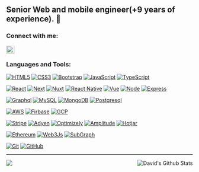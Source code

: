 ## Senior Web and mobile engineer(+9 years of experience). 👋

### Connect with me:

[<img align="left" alt="SvenC | LinkedIn" width="22px" src="https://cdn.jsdelivr.net/npm/simple-icons@v3/icons/linkedin.svg"/>](https://www.linkedin.com/in/davidli211)

<br />

### Languages and Tools:

[![HTML5](https://img.shields.io/badge/-HTML5-E34F26?style=flat&logo=html5&logoColor=white&link=https://github.com/davidli108/)](https://github.com/davidli108/) 
[![CSS3](https://img.shields.io/badge/-CSS3-1572B6?style=flat&logo=css3&link=https://github.com/davidli108/)](https://github.com/davidli108/) 
[![Bootstrap](https://img.shields.io/badge/-Bootstrap-563D7C?style=flat&logo=bootstrap&link=https://github.com/davidli108/)](https://github.com/davidli108/)
[![JavaScript](https://img.shields.io/badge/-JavaScript-black?style=flat&logo=javascript&link=https://github.com/davidli108/)](https://github.com/davidli108/)
[![TypeScript](https://img.shields.io/badge/-TypeScript-33b5a2?style=flat&logo=typescript&link=https://github.com/davidli108/)](https://github.com/davidli108/)

[![React](https://img.shields.io/badge/-ReactJs-f39506?style=flat&logo=react&link=https://github.com/davidli108/)](https://github.com/davidli108/)
[![Next](https://img.shields.io/badge/-NextJs-4ff205?style=flat&logo=next&link=https://github.com/davidli108/)](https://github.com/davidli108/)
[![Nuxt](https://img.shields.io/badge/-Nuxtjs-8ef03d?style=flat&logo=nuxt&link=https://github.com/davidli108/)](https://github.com/davidli108/)
[![React Native](https://img.shields.io/badge/-ReactNative-f39506?style=flat&logo=react&link=https://github.com/davidli108/)](https://github.com/davidli108/)
[![Vue](https://img.shields.io/badge/-VueJs-d342d2?style=flat&logo=vue&link=https://github.com/davidli108/)](https://github.com/davidli108/)
[![Node](https://img.shields.io/badge/-NodeJs-0586f2k?style=flat&logo=node&link=https://github.com/davidli108/)](https://github.com/davidli108/)
[![Express](https://img.shields.io/badge/-ExpressJs-0554f2?style=flat&logo=express&link=https://github.com/davidli108/)](https://github.com/davidli108/)

[![Graphql](https://img.shields.io/badge/-Graphql-7d60cc?style=flat&logo=graphql&link=https://github.com/davidli108/)](https://github.com/davidli108/)
[![MySQL](https://img.shields.io/badge/-MySQL-black?style=flat&logo=mysql&link=https://github.com/davidli108/)](https://github.com/davidli108/)
[![MongoDB](https://img.shields.io/badge/-Mongodb-cc60ca?style=flat&logo=mongodb&link=https://github.com/davidli108/)](https://github.com/davidli108/)
[![Postgresql](https://img.shields.io/badge/-Postgresql-cc9160?style=flat&logo=postgresql&link=https://github.com/davidli108/)](https://github.com/davidli108/)

[![AWS](https://img.shields.io/badge/-AWS-black?style=flat&logo=aws&link=https://github.com/davidli108/)](https://github.com/davidli108/)
[![Firbase](https://img.shields.io/badge/-Firebase-ccc060?style=flat&logo=firebase&link=https://github.com/davidli108/)](https://github.com/davidli108/)
[![GCP](https://img.shields.io/badge/-GCP-f2f2ef?style=flat&logo=gcp&link=https://github.com/davidli108/)](https://github.com/davidli108/)

[![Stripe](https://img.shields.io/badge/-Stripe-1e889e?style=flat&logo=stripe&link=https://github.com/davidli108/)](https://github.com/davidli108/)
[![Adyen](https://img.shields.io/badge/-Adyen-black?style=flat&logo=adyen&link=https://github.com/davidli108/)](https://github.com/davidli108/)
[![Optimizely](https://img.shields.io/badge/-Optimizely-black?style=flat&logo=optimizely&link=https://github.com/davidli108/)](https://github.com/davidli108/)
[![Amplitude](https://img.shields.io/badge/-Amplitude-black?style=flat&logo=amplitude&link=https://github.com/davidli108/)](https://github.com/davidli108/)
[![Hotjar](https://img.shields.io/badge/-Hotjar-black?style=flat&logo=hotjar&link=https://github.com/davidli108/)](https://github.com/davidli108/)

[![Ethereum](https://img.shields.io/badge/-Ethereum-black?style=flat&logo=ethereum&link=https://github.com/davidli108/)](https://github.com/davidli108/)
[![Web3Js](https://img.shields.io/badge/-Web3.js-black?style=flat&logo=web3&link=https://github.com/davidli108/)](https://github.com/davidli108/)
[![SubGraph](https://img.shields.io/badge/-Subgraph-black?style=flat&logo=subgraph&link=https://github.com/davidli108/)](https://github.com/davidli108/)

[![Git](https://img.shields.io/badge/-Git-black?style=flat&logo=git&link=https://github.com/davidli108/)](https://github.com/davidli108/) 
[![GitHub](https://img.shields.io/badge/-GitHub-181717?style=flat&logo=github&link=https://github.com/davidli108/)](https://github.com/davidli108/)
<br />

--- 

<img align="left" src="https://github-readme-stats.vercel.app/api/top-langs/?username=davidli108&theme=white&layout=compact" /> 

<img align="right" alt="David's Github Stats" src="https://github-readme-stats.vercel.app/api?username=davidli108&show_icons=true&hide_border=true&include_all_commits=true" /><br /><br />
